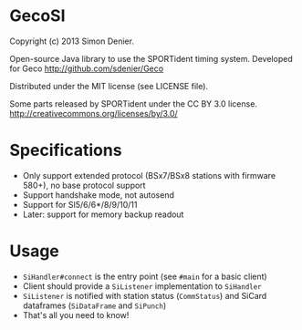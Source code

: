 GecoSI
======

Copyright (c) 2013 Simon Denier.

Open-source Java library to use the SPORTident timing system.
Developed for Geco http://github.com/sdenier/Geco

Distributed under the MIT license (see LICENSE file).

Some parts released by SPORTident under the CC BY 3.0 license. http://creativecommons.org/licenses/by/3.0/

Specifications
==============

- Only support extended protocol (BSx7/BSx8 stations with firmware 580+), no base protocol support
- Support handshake mode, not autosend
- Support for SI5/6/6*/8/9/10/11
- Later: support for memory backup readout

Usage
=====

- `SiHandler#connect` is the entry point (see `#main` for a basic client)
- Client should provide a `SiListener` implementation to `SiHandler`
- `SiListener` is notified with station status (`CommStatus`) and SiCard dataframes (`SiDataFrame` and `SiPunch`)
- That's all you need to know!
